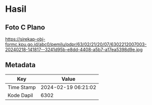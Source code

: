 # Hasil

## Foto C Plano

https://sirekap-obj-formc.kpu.go.id/abc0/pemilu/pdpr/63/02/21/20/07/6302212007003-20240218-141817--3241d95b-e8dd-4408-a5b7-a17ea5398d9e.jpg


## Metadata

| Key        | Value               |
| ---------- | ------------------- |
| Time Stamp | 2024-02-19 06:21:02 |
| Kode Dapil | 6302                |



